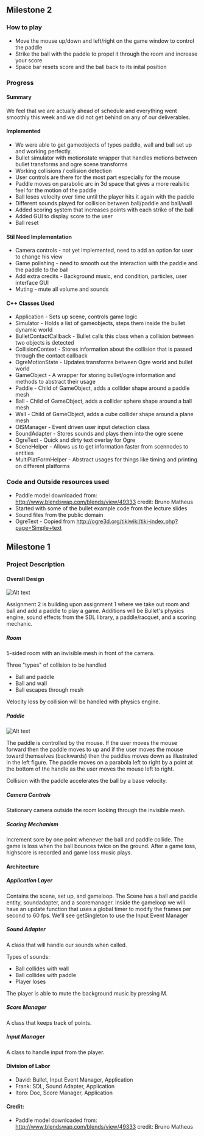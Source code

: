 ## Milestone 2

### How to play
* Move the mouse up/down and left/right on the game window to control the paddle
* Strike the ball with the paddle to propel it through the room and increase your score
* Space bar resets score and the ball back to its inital position

### Progress

#### Summary
We feel that we are actually ahead of schedule and everything went smoothly this week and we did not get behind on any of our deliverables.

#### Implemented
* We were able to get gameobjects of types paddle, wall and ball set up and working perfectly.
* Bullet simulator with motionstate wrapper that handles motions between bullet transforms and ogre scene transforms
* Working collisions / collision detection
* User controls are there for the most part especially for the mouse
* Paddle moves on parabolic arc in 3d space that gives a more realsitic feel for the motion of the paddle
* Ball loses velocity over time until the player hits it again with the paddle
* Different sounds played for collision between ball/paddle and ball/wall
* Added scoring system that increases points with each strike of the ball
* Added GUI to display score to the user
* Ball reset

#### Stil Need Implementation
* Camera controls - not yet implemented, need to add an option for user to change his view
* Game polishing - need to smooth out the interaction with the paddle and the paddle to the ball
* Add extra credits - Background music, end condition, particles, user interface GUI
* Muting - mute all volume and sounds

#### C++ Classes Used
* Application - Sets up scene, controls game logic
* Simulator - Holds a list of gameobjects, steps them inside the bullet dynamic world
* BulletContactCallback - Bullet calls this class when a collision between two objects is detected
* CollisionContext - Stores information about the collision that is passed through the contact callback
* OgreMotionState - Updates transforms between Ogre world and bullet world
* GameObject - A wrapper for storing bullet/ogre information and methods to abstract their usage
* Paddle - Child of GameObject, adds a collider shape around a paddle mesh
* Ball - Child of GameObject, adds a collider sphere shape around a ball mesh
* Wall - Child of GameObject, adds a cube collider shape around a plane mesh
* OISManager - Event driven user input detection class
* SoundAdapter - Stores sounds and plays them into the ogre scene
* OgreText - Quick and dirty text overlay for Ogre
* SceneHelper - Allows us to get information faster from scennodes to entities
* MultiPlatFormHelper - Abstract usages for things like timing and printing on different platforms

### Code and Outside resources used
* Paddle model downloaded from: http://www.blendswap.com/blends/view/49333 credit: Bruno Matheus
* Started with some of the bullet example code from the lecture slides
* Sound files from the public domain
* OgreText - Copied from http://ogre3d.org/tikiwiki/tiki-index.php?page=Simple+text


## Milestone 1

### Project Description

#### Overall Design

![Alt text](http://i.imgur.com/wXcjUxh.jpg "A2")

Assignment 2 is building upon assignment 1 where we take out room and ball and add a paddle to play a game. Additions will be Bullet's physics engine, sound effects from the SDL library, a paddle/racquet, and a scoring mechanic. 

##### Room

5-sided room with an invisible mesh in front of the camera.

Three "types" of collision to be handled
* Ball and paddle
* Ball and wall
* Ball escapes through mesh

Velocity loss by collision will be handled with physics engine.

##### Paddle

![Alt text](http://i.imgur.com/tyWzFVS.jpg "Paddle")

The paddle is controlled by the mouse. If the user moves the mouse forward then the paddle moves to up and if the user moves the mouse toward themselves (backwards) then the paddles moves down as illustrated in the left figure. The paddle moves on a parabola left to right by a point at the bottom of the handle as the user moves the mouse left to right.

Collision with the paddle accelerates the ball by a base velocity.

##### Camera Controls

Stationary camera outside the room looking through the invisible mesh.

##### Scoring Mechanism

Increment sore by one point whenever the ball and paddle collide. The game is loss when the ball bounces twice on the ground. After a game loss, highscore is recorded and game loss music plays.

#### Architecture

##### Application Layer

Contains the scene, set up, and gameloop. The Scene has a ball and paddle entity, soundadapter, and a scoremanager. Inside the gameloop we will have an update function that uses a global timer to modify the frames per second to 60 fps. We'll see getSingleton to use the Input Event Manager

##### Sound Adapter

A class that will handle our sounds when called.

Types of sounds:
* Ball collides with wall
* Ball collides with paddle
* Player loses

The player is able to mute the background music by pressing M.

##### Score Manager

A class that keeps track of points.

##### Input Manager 

A class to handle input from the player.

#### Division of Labor
* David: Bullet, Input Event Manager, Application
* Frank: SDL, Sound Adapter, Application
* Itoro: Doc, Score Manager, Application

#### Credit:
* Paddle model downloaded from: http://www.blendswap.com/blends/view/49333 credit: Bruno Matheus
